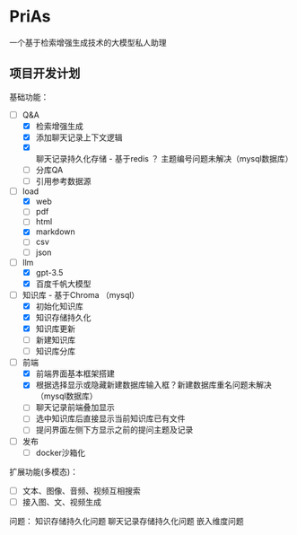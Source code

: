 # PriAs
一个基于检索增强生成技术的大模型私人助理
## 项目开发计划
基础功能：
- [ ] Q&A
  - [x] 检索增强生成
  - [x] 添加聊天记录上下文逻辑
  - [x] 聊天记录持久化存储 - 基于redis ？ 主题编号问题未解决（mysql数据库）
  - [ ] 分库QA
  - [ ] 引用参考数据源
- [ ] load
  - [x] web
  - [ ] pdf
  - [ ] html
  - [x] markdown
  - [ ] csv
  - [ ] json
- [ ] llm
  - [x] gpt-3.5
  - [x] 百度千帆大模型
- [ ] 知识库 - 基于Chroma （mysql）
  - [x] 初始化知识库
  - [x] 知识存储持久化
  - [x] 知识库更新
  - [ ] 新建知识库
  - [ ] 知识库分库
- [ ] 前端
  - [x] 前端界面基本框架搭建
  - [x] 根据选择显示或隐藏新建数据库输入框？新建数据库重名问题未解决（mysql数据库）
  - [ ] 聊天记录前端叠加显示
  - [ ] 选中知识库后直接显示当前知识库已有文件
  - [ ] 提问界面左侧下方显示之前的提问主题及记录
- [ ] 发布
  - [ ] docker沙箱化

扩展功能(多模态)：
- [ ] 文本、图像、音频、视频互相搜索
- [ ] 接入图、文、视频生成

问题：
知识存储持久化问题
聊天记录存储持久化问题
嵌入维度问题